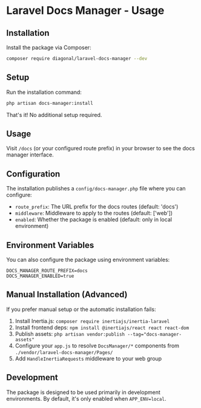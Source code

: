 # Laravel Docs Manager - Usage

## Installation

Install the package via Composer:

```bash
composer require diagonal/laravel-docs-manager --dev
```

## Setup

Run the installation command:

```bash
php artisan docs-manager:install
```

That's it! No additional setup required.

## Usage

Visit `/docs` (or your configured route prefix) in your browser to see the docs manager interface.

## Configuration

The installation publishes a `config/docs-manager.php` file where you can configure:

- `route_prefix`: The URL prefix for the docs routes (default: 'docs')
- `middleware`: Middleware to apply to the routes (default: ['web'])
- `enabled`: Whether the package is enabled (default: only in local environment)

## Environment Variables

You can also configure the package using environment variables:

```env
DOCS_MANAGER_ROUTE_PREFIX=docs
DOCS_MANAGER_ENABLED=true
```

## Manual Installation (Advanced)

If you prefer manual setup or the automatic installation fails:

1. Install Inertia.js: `composer require inertiajs/inertia-laravel`
2. Install frontend deps: `npm install @inertiajs/react react react-dom`
3. Publish assets: `php artisan vendor:publish --tag="docs-manager-assets"`
4. Configure your `app.js` to resolve `DocsManager/*` components from `./vendor/laravel-docs-manager/Pages/`
5. Add `HandleInertiaRequests` middleware to your web group

## Development

The package is designed to be used primarily in development environments. By default, it's only enabled when `APP_ENV=local`.
